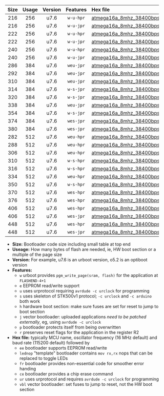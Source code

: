 |Size|Usage|Version|Features|Hex file|
|:-:|:-:|:-:|:-:|:--|
|216|256|u7.6|`w-u-hpr`|[atmega16a_8mhz_38400bps_ur.hex](https://raw.githubusercontent.com/stefanrueger/urboot/main//atmega16a_8mhz_38400bps_ur.hex)|
|216|256|u7.6|`w-u-jpr`|[atmega16a_8mhz_38400bps_ur_vbl.hex](https://raw.githubusercontent.com/stefanrueger/urboot/main//atmega16a_8mhz_38400bps_ur_vbl.hex)|
|222|256|u7.6|`w-u-hpr`|[atmega16a_8mhz_38400bps_lednop_ur.hex](https://raw.githubusercontent.com/stefanrueger/urboot/main//atmega16a_8mhz_38400bps_lednop_ur.hex)|
|222|256|u7.6|`w-u-jpr`|[atmega16a_8mhz_38400bps_lednop_ur_vbl.hex](https://raw.githubusercontent.com/stefanrueger/urboot/main//atmega16a_8mhz_38400bps_lednop_ur_vbl.hex)|
|240|256|u7.6|`w-u-hpr`|[atmega16a_8mhz_38400bps_lednop_fr_ur.hex](https://raw.githubusercontent.com/stefanrueger/urboot/main//atmega16a_8mhz_38400bps_lednop_fr_ur.hex)|
|240|256|u7.6|`w-u-jpr`|[atmega16a_8mhz_38400bps_lednop_fr_ur_vbl.hex](https://raw.githubusercontent.com/stefanrueger/urboot/main//atmega16a_8mhz_38400bps_lednop_fr_ur_vbl.hex)|
|286|384|u7.6|`weu-jpr`|[atmega16a_8mhz_38400bps_ee_ur_vbl.hex](https://raw.githubusercontent.com/stefanrueger/urboot/main//atmega16a_8mhz_38400bps_ee_ur_vbl.hex)|
|292|384|u7.6|`weu-jpr`|[atmega16a_8mhz_38400bps_ee_lednop_ur_vbl.hex](https://raw.githubusercontent.com/stefanrueger/urboot/main//atmega16a_8mhz_38400bps_ee_lednop_ur_vbl.hex)|
|310|384|u7.6|`weu-jpr`|[atmega16a_8mhz_38400bps_ee_lednop_fr_ur_vbl.hex](https://raw.githubusercontent.com/stefanrueger/urboot/main//atmega16a_8mhz_38400bps_ee_lednop_fr_ur_vbl.hex)|
|314|384|u7.6|`w-s-jpr`|[atmega16a_8mhz_38400bps_vbl.hex](https://raw.githubusercontent.com/stefanrueger/urboot/main//atmega16a_8mhz_38400bps_vbl.hex)|
|320|384|u7.6|`w-s-jpr`|[atmega16a_8mhz_38400bps_lednop_vbl.hex](https://raw.githubusercontent.com/stefanrueger/urboot/main//atmega16a_8mhz_38400bps_lednop_vbl.hex)|
|338|384|u7.6|`weu-jpr`|[atmega16a_8mhz_38400bps_ee_lednop_fr_ce_ur_vbl.hex](https://raw.githubusercontent.com/stefanrueger/urboot/main//atmega16a_8mhz_38400bps_ee_lednop_fr_ce_ur_vbl.hex)|
|354|384|u7.6|`w-s-jpr`|[atmega16a_8mhz_38400bps_lednop_fr_vbl.hex](https://raw.githubusercontent.com/stefanrueger/urboot/main//atmega16a_8mhz_38400bps_lednop_fr_vbl.hex)|
|374|384|u7.6|`wes-jpr`|[atmega16a_8mhz_38400bps_ee_vbl.hex](https://raw.githubusercontent.com/stefanrueger/urboot/main//atmega16a_8mhz_38400bps_ee_vbl.hex)|
|380|384|u7.6|`wes-jpr`|[atmega16a_8mhz_38400bps_ee_lednop_vbl.hex](https://raw.githubusercontent.com/stefanrueger/urboot/main//atmega16a_8mhz_38400bps_ee_lednop_vbl.hex)|
|282|512|u7.6|`weu-hpr`|[atmega16a_8mhz_38400bps_ee_ur.hex](https://raw.githubusercontent.com/stefanrueger/urboot/main//atmega16a_8mhz_38400bps_ee_ur.hex)|
|288|512|u7.6|`weu-hpr`|[atmega16a_8mhz_38400bps_ee_lednop_ur.hex](https://raw.githubusercontent.com/stefanrueger/urboot/main//atmega16a_8mhz_38400bps_ee_lednop_ur.hex)|
|306|512|u7.6|`weu-hpr`|[atmega16a_8mhz_38400bps_ee_lednop_fr_ur.hex](https://raw.githubusercontent.com/stefanrueger/urboot/main//atmega16a_8mhz_38400bps_ee_lednop_fr_ur.hex)|
|310|512|u7.6|`w-s-hpr`|[atmega16a_8mhz_38400bps.hex](https://raw.githubusercontent.com/stefanrueger/urboot/main//atmega16a_8mhz_38400bps.hex)|
|316|512|u7.6|`w-s-hpr`|[atmega16a_8mhz_38400bps_lednop.hex](https://raw.githubusercontent.com/stefanrueger/urboot/main//atmega16a_8mhz_38400bps_lednop.hex)|
|334|512|u7.6|`weu-hpr`|[atmega16a_8mhz_38400bps_ee_lednop_fr_ce_ur.hex](https://raw.githubusercontent.com/stefanrueger/urboot/main//atmega16a_8mhz_38400bps_ee_lednop_fr_ce_ur.hex)|
|350|512|u7.6|`w-s-hpr`|[atmega16a_8mhz_38400bps_lednop_fr.hex](https://raw.githubusercontent.com/stefanrueger/urboot/main//atmega16a_8mhz_38400bps_lednop_fr.hex)|
|370|512|u7.6|`wes-hpr`|[atmega16a_8mhz_38400bps_ee.hex](https://raw.githubusercontent.com/stefanrueger/urboot/main//atmega16a_8mhz_38400bps_ee.hex)|
|376|512|u7.6|`wes-hpr`|[atmega16a_8mhz_38400bps_ee_lednop.hex](https://raw.githubusercontent.com/stefanrueger/urboot/main//atmega16a_8mhz_38400bps_ee_lednop.hex)|
|406|512|u7.6|`wes-hpr`|[atmega16a_8mhz_38400bps_ee_lednop_fr.hex](https://raw.githubusercontent.com/stefanrueger/urboot/main//atmega16a_8mhz_38400bps_ee_lednop_fr.hex)|
|406|512|u7.6|`wes-jpr`|[atmega16a_8mhz_38400bps_ee_lednop_fr_vbl.hex](https://raw.githubusercontent.com/stefanrueger/urboot/main//atmega16a_8mhz_38400bps_ee_lednop_fr_vbl.hex)|
|448|512|u7.6|`wes-hpr`|[atmega16a_8mhz_38400bps_ee_lednop_fr_ce.hex](https://raw.githubusercontent.com/stefanrueger/urboot/main//atmega16a_8mhz_38400bps_ee_lednop_fr_ce.hex)|
|448|512|u7.6|`wes-jpr`|[atmega16a_8mhz_38400bps_ee_lednop_fr_ce_vbl.hex](https://raw.githubusercontent.com/stefanrueger/urboot/main//atmega16a_8mhz_38400bps_ee_lednop_fr_ce_vbl.hex)|

- **Size:** Bootloader code size including small table at top end
- **Useage:** How many bytes of flash are needed, ie, HW boot section or a multiple of the page size
- **Version:** For example, u7.6 is an urboot version, o5.2 is an optiboot version
- **Features:**
  + `w` urboot provides `pgm_write_page(sram, flash)` for the application at `FLASHEND-4+1`
  + `e` EEPROM read/write support
  + `u` uses urprotocol requiring `avrdude -c urclock` for programming
  + `s` uses skeleton of STK500v1 protocol; `-c urclock` and `-c arduino` both work
  + `h` hardware boot section: make sure fuses are set for reset to jump to boot section
  + `j` vector bootloader: uploaded applications *need to be patched externally*, eg, using `avrdude -c urclock`
  + `p` bootloader protects itself from being overwritten
  + `r` preserves reset flags for the application in the register R2
- **Hex file:** typically MCU name, oscillator frequency (16 MHz default) and baud rate (115200 default) followed by
  + `ee` bootloader supports EEPROM read/write
  + `lednop` "template" bootloader contains `mov rx,rx` nops that can be replaced to toggle LEDs
  + `fr` bootloader provides non-essential code for smoother error handing
  + `ce` bootloader provides a chip erase command
  + `ur` uses urprotocol and requires `avrdude -c urclock` for programming
  + `vbl` vector bootloader: set fuses to jump to reset, not the HW boot section
